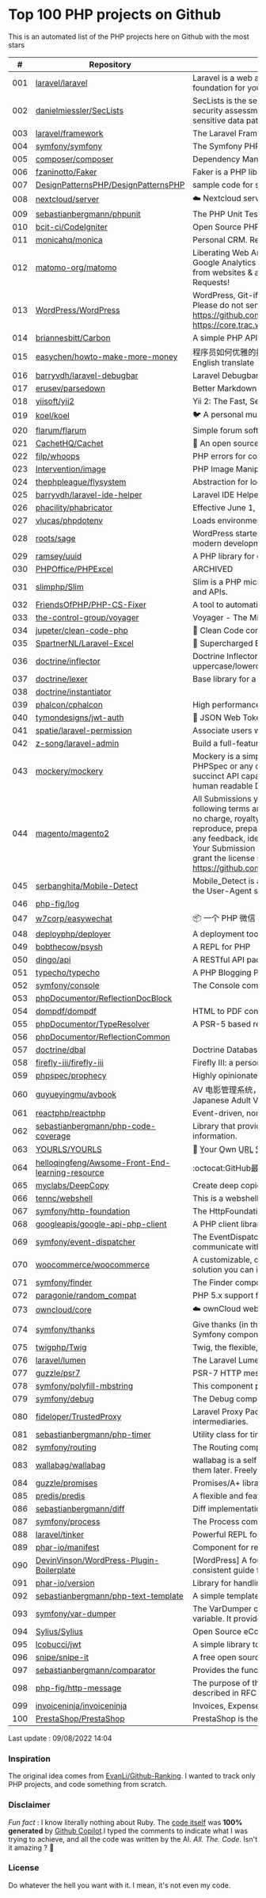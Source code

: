 # Top 100 PHP projects on Github

This is an automated list of the PHP projects here on Github with the most stars

| # | Repository | Description | Stars | Forks |
|---|------------|-------------|-------|-------|
| 001 | [laravel/laravel](https://github.com/laravel/laravel) | Laravel is a web application framework with expressive, elegant syntax. We’ve already laid the foundation for your next big idea — freeing you to create without sweating the small things. | 70565 | 22837 |
| 002 | [danielmiessler/SecLists](https://github.com/danielmiessler/SecLists) | SecLists is the security tester's companion. It's a collection of multiple types of lists used during security assessments, collected in one place. List types include usernames, passwords, URLs, sensitive data patterns, fuzzing payloads, web shells, and many more. | 40755 | 20609 |
| 003 | [laravel/framework](https://github.com/laravel/framework) | The Laravel Framework. | 27589 | 9430 |
| 004 | [symfony/symfony](https://github.com/symfony/symfony) | The Symfony PHP framework | 27306 | 8786 |
| 005 | [composer/composer](https://github.com/composer/composer) | Dependency Manager for PHP | 26807 | 6402 |
| 006 | [fzaninotto/Faker](https://github.com/fzaninotto/Faker) | Faker is a PHP library that generates fake data for you | 26543 | 3413 |
| 007 | [DesignPatternsPHP/DesignPatternsPHP](https://github.com/DesignPatternsPHP/DesignPatternsPHP) | sample code for several design patterns in PHP 8 | 20701 | 4442 |
| 008 | [nextcloud/server](https://github.com/nextcloud/server) | ☁️ Nextcloud server, a safe home for all your data | 19683 | 3151 |
| 009 | [sebastianbergmann/phpunit](https://github.com/sebastianbergmann/phpunit) | The PHP Unit Testing framework. | 18593 | 2111 |
| 010 | [bcit-ci/CodeIgniter](https://github.com/bcit-ci/CodeIgniter) | Open Source PHP Framework (originally from EllisLab) | 18180 | 7745 |
| 011 | [monicahq/monica](https://github.com/monicahq/monica) | Personal CRM. Remember everything about your friends, family and business relationships. | 16910 | 1718 |
| 012 | [matomo-org/matomo](https://github.com/matomo-org/matomo) | Liberating Web Analytics. Star us on Github? +1. Matomo is the leading open alternative to Google Analytics that gives you full control over your data. Matomo lets you easily collect data from websites & apps and visualise this data and extract insights. Privacy is built-in. We love Pull Requests!  | 16647 | 2345 |
| 013 | [WordPress/WordPress](https://github.com/WordPress/WordPress) | WordPress, Git-ified. This repository is just a mirror of the WordPress subversion repository. Please do not send pull requests. Submit pull requests to https://github.com/WordPress/wordpress-develop and patches to https://core.trac.wordpress.org/ instead. | 16500 | 11485 |
| 014 | [briannesbitt/Carbon](https://github.com/briannesbitt/Carbon) | A simple PHP API extension for DateTime. | 15862 | 1221 |
| 015 | [easychen/howto-make-more-money](https://github.com/easychen/howto-make-more-money) | 程序员如何优雅的挣零花钱，2.0版，升级为小书了。Most of this not work outside China , so no English translate | 15471 | 1640 |
| 016 | [barryvdh/laravel-debugbar](https://github.com/barryvdh/laravel-debugbar) | Laravel Debugbar (Integrates PHP Debug Bar) | 14281 | 1395 |
| 017 | [erusev/parsedown](https://github.com/erusev/parsedown) | Better Markdown Parser in PHP | 14207 | 1086 |
| 018 | [yiisoft/yii2](https://github.com/yiisoft/yii2) | Yii 2: The Fast, Secure and Professional PHP Framework | 13977 | 7005 |
| 019 | [koel/koel](https://github.com/koel/koel) | 🐦 A personal music streaming server that works. | 13851 | 1756 |
| 020 | [flarum/flarum](https://github.com/flarum/flarum) | Simple forum software for building great communities. | 13191 | 1422 |
| 021 | [CachetHQ/Cachet](https://github.com/CachetHQ/Cachet) | 📛 An open source status page system for everyone. | 12825 | 1541 |
| 022 | [filp/whoops](https://github.com/filp/whoops) | PHP errors for cool kids  | 12795 | 595 |
| 023 | [Intervention/image](https://github.com/Intervention/image) | PHP Image Manipulation | 12748 | 1423 |
| 024 | [thephpleague/flysystem](https://github.com/thephpleague/flysystem) | Abstraction for local and remote filesystems | 12575 | 752 |
| 025 | [barryvdh/laravel-ide-helper](https://github.com/barryvdh/laravel-ide-helper) | Laravel IDE Helper | 12475 | 1084 |
| 026 | [phacility/phabricator](https://github.com/phacility/phabricator) | Effective June 1, 2021: Phabricator is no longer actively maintained. | 12264 | 1654 |
| 027 | [vlucas/phpdotenv](https://github.com/vlucas/phpdotenv) | Loads environment variables from `.env` to `getenv()`, `$_ENV` and `$_SERVER` automagically. | 12061 | 585 |
| 028 | [roots/sage](https://github.com/roots/sage) | WordPress starter theme with Laravel Blade components and templates, Tailwind CSS, and a modern development workflow | 11847 | 3002 |
| 029 | [ramsey/uuid](https://github.com/ramsey/uuid) | A PHP library for generating universally unique identifiers (UUIDs). | 11742 | 469 |
| 030 | [PHPOffice/PHPExcel](https://github.com/PHPOffice/PHPExcel) | ARCHIVED | 11479 | 4187 |
| 031 | [slimphp/Slim](https://github.com/slimphp/Slim) | Slim is a PHP micro framework that helps you quickly write simple yet powerful web applications and APIs. | 11359 | 1932 |
| 032 | [FriendsOfPHP/PHP-CS-Fixer](https://github.com/FriendsOfPHP/PHP-CS-Fixer) | A tool to automatically fix PHP Coding Standards issues | 11292 | 1425 |
| 033 | [the-control-group/voyager](https://github.com/the-control-group/voyager) | Voyager - The Missing Laravel Admin | 11081 | 2603 |
| 034 | [jupeter/clean-code-php](https://github.com/jupeter/clean-code-php) | :bathtub: Clean Code concepts adapted for PHP | 10978 | 2713 |
| 035 | [SpartnerNL/Laravel-Excel](https://github.com/SpartnerNL/Laravel-Excel) | 🚀 Supercharged Excel exports and imports in Laravel | 10963 | 1720 |
| 036 | [doctrine/inflector](https://github.com/doctrine/inflector) | Doctrine Inflector is a small library that can perform string manipulations with regard to uppercase/lowercase and singular/plural forms of words. | 10855 | 117 |
| 037 | [doctrine/lexer](https://github.com/doctrine/lexer) | Base library for a lexer that can be used in Top-Down, Recursive Descent Parsers. | 10697 | 52 |
| 038 | [doctrine/instantiator](https://github.com/doctrine/instantiator) |  | 10633 | 60 |
| 039 | [phalcon/cphalcon](https://github.com/phalcon/cphalcon) | High performance, full-stack PHP framework delivered as a C extension. | 10600 | 1921 |
| 040 | [tymondesigns/jwt-auth](https://github.com/tymondesigns/jwt-auth) | 🔐 JSON Web Token Authentication for Laravel & Lumen | 10590 | 1514 |
| 041 | [spatie/laravel-permission](https://github.com/spatie/laravel-permission) | Associate users with roles and permissions | 10582 | 1595 |
| 042 | [z-song/laravel-admin](https://github.com/z-song/laravel-admin) | Build a full-featured administrative interface in ten minutes | 10550 | 2701 |
| 043 | [mockery/mockery](https://github.com/mockery/mockery) | Mockery is a simple yet flexible PHP mock object framework for use in unit testing with PHPUnit, PHPSpec or any other testing framework. Its core goal is to offer a test double framework with a succinct API capable of clearly defining all possible object operations and interactions using a human readable Domain Specific Language (DSL). | 10237 | 448 |
| 044 | [magento/magento2](https://github.com/magento/magento2) | All Submissions you make to Magento Inc. ("Magento") through GitHub are subject to the following terms and conditions: (1) You grant Magento a perpetual, worldwide, non-exclusive, no charge, royalty free, irrevocable license under your applicable copyrights and patents to reproduce, prepare derivative works of, display, publically perform, sublicense and distribute any feedback, ideas, code, or other information (“Submission") you submit through GitHub. (2) Your Submission is an original work of authorship and you are the owner or are legally entitled to grant the license stated above. (3) You agree to the Contributor License Agreement found here:  https://github.com/magento/magento2/blob/master/CONTRIBUTOR_LICENSE_AGREEMENT.html | 10183 | 8976 |
| 045 | [serbanghita/Mobile-Detect](https://github.com/serbanghita/Mobile-Detect) | Mobile_Detect is a lightweight PHP class for detecting mobile devices (including tablets). It uses the User-Agent string combined with specific HTTP headers to detect the mobile environment. | 10059 | 2678 |
| 046 | [php-fig/log](https://github.com/php-fig/log) |  | 9975 | 165 |
| 047 | [w7corp/easywechat](https://github.com/w7corp/easywechat) | 📦 一个 PHP 微信 SDK | 9882 | 2402 |
| 048 | [deployphp/deployer](https://github.com/deployphp/deployer) | A deployment tool written in PHP with support for popular frameworks out of the box | 9409 | 1405 |
| 049 | [bobthecow/psysh](https://github.com/bobthecow/psysh) | A REPL for PHP | 9338 | 291 |
| 050 | [dingo/api](https://github.com/dingo/api) | A RESTful API package for the Laravel and Lumen frameworks. | 9279 | 1278 |
| 051 | [typecho/typecho](https://github.com/typecho/typecho) | A PHP Blogging Platform. Simple and Powerful. | 9249 | 1818 |
| 052 | [symfony/console](https://github.com/symfony/console) | The Console component eases the creation of beautiful and testable command line interfaces. | 9232 | 247 |
| 053 | [phpDocumentor/ReflectionDocBlock](https://github.com/phpDocumentor/ReflectionDocBlock) |  | 9098 | 101 |
| 054 | [dompdf/dompdf](https://github.com/dompdf/dompdf) | HTML to PDF converter for PHP | 9015 | 1669 |
| 055 | [phpDocumentor/TypeResolver](https://github.com/phpDocumentor/TypeResolver) | A PSR-5 based resolver of Class names, Types and Structural Element Names | 8899 | 42 |
| 056 | [phpDocumentor/ReflectionCommon](https://github.com/phpDocumentor/ReflectionCommon) |  | 8802 | 20 |
| 057 | [doctrine/dbal](https://github.com/doctrine/dbal) | Doctrine Database Abstraction Layer | 8758 | 1208 |
| 058 | [firefly-iii/firefly-iii](https://github.com/firefly-iii/firefly-iii) | Firefly III: a personal finances manager | 8583 | 902 |
| 059 | [phpspec/prophecy](https://github.com/phpspec/prophecy) | Highly opinionated mocking framework for PHP 5.3+ | 8482 | 231 |
| 060 | [guyueyingmu/avbook](https://github.com/guyueyingmu/avbook) | AV 电影管理系统， avmoo , javbus , javlibrary 爬虫，线上 AV 影片图书馆，AV 磁力链接数据库，Japanese Adult Video Library,Adult Video Magnet Links - Japanese Adult Video Database | 8476 | 1976 |
| 061 | [reactphp/reactphp](https://github.com/reactphp/reactphp) | Event-driven, non-blocking I/O with PHP. | 8389 | 749 |
| 062 | [sebastianbergmann/php-code-coverage](https://github.com/sebastianbergmann/php-code-coverage) | Library that provides collection, processing, and rendering functionality for PHP code coverage information. | 8346 | 358 |
| 063 | [YOURLS/YOURLS](https://github.com/YOURLS/YOURLS) | 🔗 Y̲our O̲wn U̲R̲L̲ S̲hortener - the 𝑑𝑒 𝑓𝑎𝑐𝑡𝑜 standard self hosted URL shortener in PHP | 8313 | 1733 |
| 064 | [helloqingfeng/Awsome-Front-End-learning-resource](https://github.com/helloqingfeng/Awsome-Front-End-learning-resource) | :octocat:GitHub最全的前端资源汇总仓库（包括前端学习、开发资源、求职面试等） | 8295 | 1816 |
| 065 | [myclabs/DeepCopy](https://github.com/myclabs/DeepCopy) | Create deep copies (clones) of your objects | 8292 | 87 |
| 066 | [tennc/webshell](https://github.com/tennc/webshell) | This is a webshell open source project | 8257 | 5336 |
| 067 | [symfony/http-foundation](https://github.com/symfony/http-foundation) | The HttpFoundation component defines an object-oriented layer for the HTTP specification. | 8245 | 281 |
| 068 | [googleapis/google-api-php-client](https://github.com/googleapis/google-api-php-client) | A PHP client library for accessing Google APIs | 8198 | 3456 |
| 069 | [symfony/event-dispatcher](https://github.com/symfony/event-dispatcher) | The EventDispatcher component provides tools that allow your application components to communicate with each other by dispatching events and listening to them. | 8122 | 68 |
| 070 | [woocommerce/woocommerce](https://github.com/woocommerce/woocommerce) | A customizable, open-source eCommerce platform built on WordPress. Build any commerce solution you can imagine. | 8090 | 10331 |
| 071 | [symfony/finder](https://github.com/symfony/finder) | The Finder component finds files and directories via an intuitive fluent interface. | 8029 | 55 |
| 072 | [paragonie/random_compat](https://github.com/paragonie/random_compat) | PHP 5.x support for random_bytes() and random_int() | 8010 | 119 |
| 073 | [owncloud/core](https://github.com/owncloud/core) | :cloud: ownCloud web server core (Files, DAV, etc.) | 7815 | 2067 |
| 074 | [symfony/thanks](https://github.com/symfony/thanks) | Give thanks (in the form of a GitHub ★) to your fellow PHP package maintainers (not limited to Symfony components)! | 7721 | 41 |
| 075 | [twigphp/Twig](https://github.com/twigphp/Twig) | Twig, the flexible, fast, and secure template language for PHP | 7576 | 1176 |
| 076 | [laravel/lumen](https://github.com/laravel/lumen) | The Laravel Lumen Framework. | 7551 | 999 |
| 077 | [guzzle/psr7](https://github.com/guzzle/psr7) | PSR-7 HTTP message library | 7523 | 261 |
| 078 | [symfony/polyfill-mbstring](https://github.com/symfony/polyfill-mbstring) | This component provides a partial, native PHP implementation for the Mbstring extension. | 7493 | 36 |
| 079 | [symfony/debug](https://github.com/symfony/debug) | The Debug component provides tools to ease debugging PHP code. | 7320 | 54 |
| 080 | [fideloper/TrustedProxy](https://github.com/fideloper/TrustedProxy) | Laravel Proxy Package for handling sessions when behind load balancers or other intermediaries. | 7279 | 110 |
| 081 | [sebastianbergmann/php-timer](https://github.com/sebastianbergmann/php-timer) | Utility class for timing | 7276 | 59 |
| 082 | [symfony/routing](https://github.com/symfony/routing) | The Routing component maps an HTTP request to a set of configuration variables. | 7224 | 92 |
| 083 | [wallabag/wallabag](https://github.com/wallabag/wallabag) | wallabag is a self hostable application for saving web pages: Save and classify articles. Read them later. Freely. | 7215 | 676 |
| 084 | [guzzle/promises](https://github.com/guzzle/promises) | Promises/A+ library for PHP with synchronous support | 7214 | 109 |
| 085 | [predis/predis](https://github.com/predis/predis) | A flexible and feature-complete Redis client for PHP. | 7141 | 947 |
| 086 | [sebastianbergmann/diff](https://github.com/sebastianbergmann/diff) | Diff implementation | 7124 | 74 |
| 087 | [symfony/process](https://github.com/symfony/process) | The Process component executes commands in sub-processes. | 7069 | 101 |
| 088 | [laravel/tinker](https://github.com/laravel/tinker) | Powerful REPL for the Laravel framework. | 7059 | 113 |
| 089 | [phar-io/manifest](https://github.com/phar-io/manifest) | Component for reading phar.io manifest information from a PHP Archive (PHAR) | 7053 | 12 |
| 090 | [DevinVinson/WordPress-Plugin-Boilerplate](https://github.com/DevinVinson/WordPress-Plugin-Boilerplate) | [WordPress] A foundation for WordPress Plugin Development that aims to provide a clear and consistent guide for building your plugins. | 7043 | 2098 |
| 091 | [phar-io/version](https://github.com/phar-io/version) | Library for handling version information and constraints | 7035 | 18 |
| 092 | [sebastianbergmann/php-text-template](https://github.com/sebastianbergmann/php-text-template) | A simple template engine. | 7007 | 33 |
| 093 | [symfony/var-dumper](https://github.com/symfony/var-dumper) | The VarDumper component provides mechanisms for walking through any arbitrary PHP variable. It provides a better dump() function that you can use instead of var_dump(). | 7007 | 94 |
| 094 | [Sylius/Sylius](https://github.com/Sylius/Sylius) | Open Source eCommerce Platform on Symfony | 6964 | 1955 |
| 095 | [lcobucci/jwt](https://github.com/lcobucci/jwt) | A simple library to work with JSON Web Token and JSON Web Signature | 6716 | 557 |
| 096 | [snipe/snipe-it](https://github.com/snipe/snipe-it) | A free open source IT asset/license management system | 6655 | 2240 |
| 097 | [sebastianbergmann/comparator](https://github.com/sebastianbergmann/comparator) | Provides the functionality to compare PHP values for equality. | 6626 | 58 |
| 098 | [php-fig/http-message](https://github.com/php-fig/http-message) | The purpose of this PSR is to provide a set of common interfaces for HTTP messages as described in RFC 7230 and RFC 7231 | 6579 | 175 |
| 099 | [invoiceninja/invoiceninja](https://github.com/invoiceninja/invoiceninja) | Invoices, Expenses and Tasks built with Laravel and Flutter | 6568 | 1970 |
| 100 | [PrestaShop/PrestaShop](https://github.com/PrestaShop/PrestaShop) | PrestaShop is the universal open-source software platform to build your e-commerce solution. | 6555 | 4420 |


Last update : 09/08/2022 14:04



### Inspiration

The original idea comes from [EvanLi/Github-Ranking](https://github.com/EvanLi/Github-Ranking). I wanted to track only PHP projects, and code something from scratch.

### Disclaimer

*Fun fact* : I know literally nothing about Ruby. The [code itself](https://github.com/ozh/top_100_PHP_projects/blob/master/parse.rb) was **100% generated** by [Github Copilot](https://copilot.github.com/).I typed the comments to indicate what I was trying to achieve, and all the code was written by the AI. *All. The. Code*. Isn't it amazing ? 🤩

### License

Do whatever the hell you want with it. I mean, it's not even my code.
